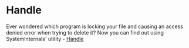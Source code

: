 # Handle

Ever wondered which program is locking your file and causing an access denied error when trying to delete it? Now you can find out using SystemInternals' utility - [Handle](https://docs.microsoft.com/en-us/sysinternals/downloads/handle)